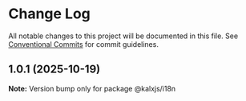 # Change Log

All notable changes to this project will be documented in this file.
See [Conventional Commits](https://conventionalcommits.org) for commit guidelines.

## 1.0.1 (2025-10-19)

**Note:** Version bump only for package @kalxjs/i18n
